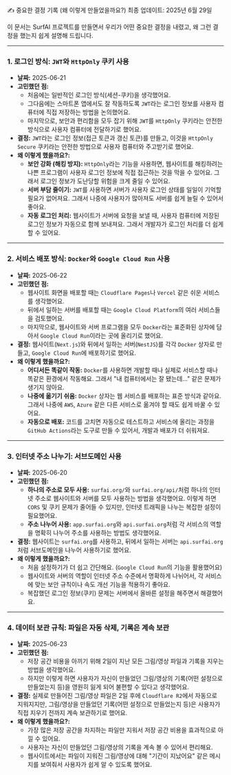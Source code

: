 ✍️ 중요한 결정 기록 (왜 이렇게 만들었을까요?)
최종 업데이트: 2025년 6월 29일

이 문서는 SurfAI 프로젝트를 만들면서 우리가 어떤 중요한 결정을 내렸고, 왜 그런 결정을 했는지 쉽게 설명해 드립니다.

---

### 1. 로그인 방식: `JWT`와 `HttpOnly` 쿠키 사용

-   **날짜:** 2025-06-21
-   **고민했던 점:**
    -   처음에는 일반적인 로그인 방식(세션-쿠키)을 생각했어요.
    -   그다음에는 스마트폰 앱에서도 잘 작동하도록 `JWT`라는 로그인 정보를 사용자 컴퓨터에 직접 저장하는 방법을 논의했어요.
    -   마지막으로, 보안과 편리함을 모두 잡기 위해 `JWT`를 `HttpOnly` 쿠키라는 안전한 방식으로 사용자 컴퓨터에 전달하기로 했어요.
-   **결정:** `JWT`라는 로그인 정보(접근 토큰과 갱신 토큰)를 만들고, 이것을 `HttpOnly` `Secure` 쿠키라는 안전한 방법으로 사용자 컴퓨터와 주고받기로 했어요.
-   **왜 이렇게 했을까요?:**
    -   **보안 강화 (해킹 방지):** `HttpOnly`라는 기능을 사용하면, 웹사이트를 해킹하려는 나쁜 프로그램이 사용자 로그인 정보에 직접 접근하는 것을 막을 수 있어요. 그래서 로그인 정보가 도난당할 위험을 크게 줄일 수 있어요.
    -   **서버 부담 줄이기:** `JWT`를 사용하면 서버가 사용자 로그인 상태를 일일이 기억할 필요가 없어져요. 그래서 나중에 사용자가 많아져도 서버를 쉽게 늘릴 수 있어서 좋아요.
    -   **자동 로그인 처리:** 웹사이트가 서버에 요청을 보낼 때, 사용자 컴퓨터에 저장된 로그인 정보가 자동으로 함께 보내져요. 그래서 개발자가 로그인 처리를 더 쉽게 할 수 있어요.

---

### 2. 서비스 배포 방식: `Docker`와 `Google Cloud Run` 사용

-   **날짜:** 2025-06-22
-   **고민했던 점:**
    -   웹사이트 화면을 배포할 때는 `Cloudflare Pages`나 `Vercel` 같은 쉬운 서비스를 생각했어요.
    -   뒤에서 일하는 서버를 배포할 때는 `Google Cloud Platform`의 여러 서비스들을 검토했어요.
    -   마지막으로, 웹사이트와 서버 프로그램을 모두 `Docker`라는 표준화된 상자에 담아서 `Google Cloud Run`이라는 곳에 올리기로 했어요.
-   **결정:** 웹사이트(`Next.js`)와 뒤에서 일하는 서버(`NestJS`)를 각각 `Docker` 상자로 만들고, `Google Cloud Run`에 배포하기로 했어요.
-   **왜 이렇게 했을까요?:**
    -   **어디서든 똑같이 작동:** `Docker`를 사용하면 개발할 때나 실제로 서비스할 때나 똑같은 환경에서 작동해요. 그래서 "내 컴퓨터에서는 잘 됐는데..." 같은 문제가 생기지 않아요.
    -   **나중에 옮기기 쉬움:** `Docker` 상자는 웹 서비스를 배포하는 표준 방식과 같아요. 그래서 나중에 `AWS`, `Azure` 같은 다른 서비스로 옮겨야 할 때도 쉽게 바꿀 수 있어요.
    -   **자동으로 배포:** 코드를 고치면 자동으로 테스트하고 서비스에 올리는 과정을 `GitHub Actions`라는 도구로 만들 수 있어서, 개발과 배포가 더 쉬워져요.

---

### 3. 인터넷 주소 나누기: 서브도메인 사용

-   **날짜:** 2025-06-20
-   **고민했던 점:**
    -   **하나의 주소로 모두 사용:** `surfai.org/`와 `surfai.org/api/`처럼 하나의 인터넷 주소로 웹사이트와 서버를 모두 사용하는 방법을 생각했어요. 이렇게 하면 `CORS` 및 쿠키 문제가 줄어들 수 있지만, 인터넷 트래픽을 나누는 복잡한 설정이 필요했어요.
    -   **주소 나누어 사용:** `app.surfai.org`와 `api.surfai.org`처럼 각 서비스의 역할을 명확히 나누어 주소를 사용하는 방법도 생각했어요.
-   **결정:** 웹사이트는 `surfai.org`를 사용하고, 뒤에서 일하는 서버는 `api.surfai.org`처럼 서브도메인을 나누어 사용하기로 했어요.
-   **왜 이렇게 했을까요?:**
    -   처음 설정하기가 더 쉽고 간단해요. (`Google Cloud Run`의 기능을 활용했어요)
    -   웹사이트와 서버의 역할이 인터넷 주소 수준에서 명확하게 나뉘어서, 각 서비스에 맞는 보안 규칙이나 속도 개선 기능을 적용하기 좋아요.
    -   복잡했던 로그인 정보(쿠키) 문제는 서버에서 올바른 설정을 해주면서 해결했어요.

---

### 4. 데이터 보관 규칙: 파일은 자동 삭제, 기록은 계속 보관

-   **날짜:** 2025-06-23
-   **고민했던 점:**
    -   저장 공간 비용을 아끼기 위해 2일이 지난 모든 그림/영상 파일과 기록을 지우는 방법을 생각했어요.
    -   하지만 이렇게 하면 사용자가 자신이 만들었던 그림/영상의 기록(어떤 설정으로 만들었는지 등)을 영원히 잃게 되어 불편할 수 있다고 생각했어요.
-   **결정:** 실제로 만들어진 그림/영상 파일은 2일 후에 `Cloudflare R2`에서 자동으로 지워지지만, 그림/영상을 만들었던 기록(어떤 설정으로 만들었는지 등)은 사용자가 직접 지우기 전까지 계속 보관하기로 했어요.
-   **왜 이렇게 했을까요?:**
    -   가장 많은 저장 공간을 차지하는 파일만 지워서 저장 공간 비용을 효과적으로 아낄 수 있어요.
    -   사용자는 자신이 만들었던 그림/영상의 기록을 계속 볼 수 있어서 편리해요.
    -   웹사이트에서는 파일이 지워진 그림/영상에 대해 "기간이 지났어요" 같은 메시지를 보여줘서 사용자가 쉽게 알 수 있도록 했어요.